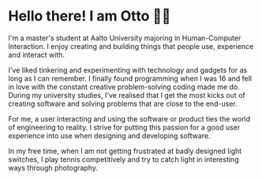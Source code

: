 # Hello there! I am Otto 👋🏻

I'm a master's student at Aalto University majoring in Human-Computer Interaction. I enjoy creating and building things that people use, experience and interact with.

I've liked tinkering and experimenting with technology and gadgets for as long as I can remember. I finally found programming when I was 16 and fell in love with the constant creative problem-solving coding made me do. During my university studies, I've realised that I get the most kicks out of creating software and solving problems that are close to the end-user.

For me, a user interacting and using the software or product ties the world of engineering to reality. I strive for putting this passion for a good user experience into use when designing and developing software.

In my free time, when I am not getting frustrated at badly designed light switches, I play tennis competitively and try to catch light in interesting ways through photography.

<!--
**OttoLaitinen/OttoLaitinen** is a ✨ _special_ ✨ repository because its `README.md` (this file) appears on your GitHub profile.

Here are some ideas to get you started:

- 🔭 I’m currently working on ...
- 🌱 I’m currently learning ...
- 👯 I’m looking to collaborate on ...
- 🤔 I’m looking for help with ...
- 💬 Ask me about ...
- 📫 How to reach me: ...
- 😄 Pronouns: ...
- ⚡ Fun fact: ...
-->
